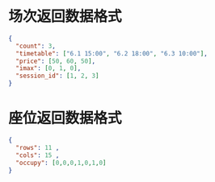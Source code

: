 # 场次返回数据格式
```json
{
  "count": 3, 
  "timetable": ["6.1 15:00", "6.2 18:00", "6.3 10:00"], 
  "price": [50, 60, 50],
  "imax": [0, 1, 0], 
  "session_id": [1, 2, 3]
}
```
# 座位返回数据格式
```json
{
  "rows": 11 ,
  "cols": 15 ,
  "occupy": [0,0,0,1,0,1,0]
}
```
